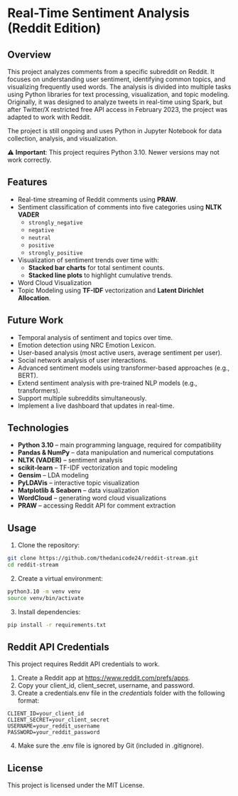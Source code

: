 # Real-Time Sentiment Analysis (Reddit Edition)

## Overview
This project analyzes comments from a specific subreddit on Reddit. It focuses on understanding user sentiment, identifying common topics, and visualizing frequently used words. The analysis is divided into multiple tasks using Python libraries for text processing, visualization, and topic modeling.
Originally, it was designed to analyze tweets in real-time using Spark, but after Twitter/X restricted free API access in February 2023, the project was adapted to work with Reddit.

The project is still ongoing and uses Python in Jupyter Notebook for data collection, analysis, and visualization.

⚠️ **Important**: This project requires Python 3.10. Newer versions may not work correctly.

## Features
- Real-time streaming of Reddit comments using **PRAW**.
- Sentiment classification of comments into five categories using **NLTK VADER**
  - `strongly_negative`
  - `negative`
  - `neutral`
  - `positive`
  - `strongly_positive`
- Visualization of sentiment trends over time with:
  - **Stacked bar charts** for total sentiment counts.
  - **Stacked line plots** to highlight cumulative trends.
- Word Cloud Visualization
- Topic Modeling using **TF-IDF** vectorization and **Latent Dirichlet Allocation**.

## Future Work
- Temporal analysis of sentiment and topics over time.
- Emotion detection using NRC Emotion Lexicon.
- User-based analysis (most active users, average sentiment per user).
- Social network analysis of user interactions.
- Advanced sentiment models using transformer-based approaches (e.g., BERT).
- Extend sentiment analysis with pre-trained NLP models (e.g., transformers).
- Support multiple subreddits simultaneously.
- Implement a live dashboard that updates in real-time.

## Technologies

- **Python 3.10** – main programming language, required for compatibility  
- **Pandas & NumPy** – data manipulation and numerical computations  
- **NLTK (VADER)** – sentiment analysis  
- **scikit-learn** – TF-IDF vectorization and topic modeling  
- **Gensim** – LDA modeling  
- **PyLDAVis** – interactive topic visualization  
- **Matplotlib & Seaborn** – data visualization  
- **WordCloud** – generating word cloud visualizations  
- **PRAW** – accessing Reddit API for comment extraction  

## Usage
1. Clone the repository:
```bash
git clone https://github.com/thedanicode24/reddit-stream.git
cd reddit-stream
```

2. Create a virtual environment:
```bash
python3.10 -m venv venv
source venv/bin/activate
```

3. Install dependencies:

```bash
pip install -r requirements.txt
```

## Reddit API Credentials
This project requires Reddit API credentials to work.
1. Create a Reddit app at https://www.reddit.com/prefs/apps.
2. Copy your client_id, client_secret, username, and password.
3. Create a credentials.env file in the *credentials* folder with the following format:
```init
CLIENT_ID=your_client_id
CLIENT_SECRET=your_client_secret
USERNAME=your_reddit_username
PASSWORD=your_reddit_password
```
4. Make sure the .env file is ignored by Git (included in .gitignore).

## License
This project is licensed under the MIT License.